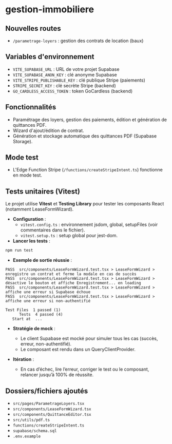 # gestion-immobiliere

## Nouvelles routes
- `/parametrage-loyers` : gestion des contrats de location (baux)

## Variables d'environnement
- `VITE_SUPABASE_URL` : URL de votre projet Supabase
- `VITE_SUPABASE_ANON_KEY` : clé anonyme Supabase
- `VITE_STRIPE_PUBLISHABLE_KEY` : clé publique Stripe (paiements)
- `STRIPE_SECRET_KEY` : clé secrète Stripe (backend)
- `GO_CARDLESS_ACCESS_TOKEN` : token GoCardless (backend)

## Fonctionnalités
- Paramétrage des loyers, gestion des paiements, édition et génération de quittances PDF.
- Wizard d'ajout/édition de contrat.
- Génération et stockage automatique des quittances PDF (Supabase Storage).

## Mode test
- L'Edge Function Stripe (`/functions/createStripeIntent.ts`) fonctionne en mode test.

## Tests unitaires (Vitest)

Le projet utilise **Vitest** et **Testing Library** pour tester les composants React (notamment LeaseFormWizard).

- **Configuration** :
  - `vitest.config.ts` : environnement jsdom, global, setupFiles (voir commentaires dans le fichier).
  - `vitest.setup.ts` : setup global pour jest-dom.
- **Lancer les tests** :

```sh
npm run test
```

- **Exemple de sortie réussie** :

```
PASS  src/components/LeaseFormWizard.test.tsx > LeaseFormWizard > enregistre un contrat et ferme la modale en cas de succès
PASS  src/components/LeaseFormWizard.test.tsx > LeaseFormWizard > désactive le bouton et affiche Enregistrement... en loading
PASS  src/components/LeaseFormWizard.test.tsx > LeaseFormWizard > affiche une erreur si Supabase échoue
PASS  src/components/LeaseFormWizard.test.tsx > LeaseFormWizard > affiche une erreur si non-authentifié

Test Files  1 passed (1)
      Tests  4 passed (4)
   Start at  ...
```

- **Stratégie de mock** :
  - Le client Supabase est mocké pour simuler tous les cas (succès, erreur, non-authentifié).
  - Le composant est rendu dans un QueryClientProvider.

- **Itération** :
  - En cas d’échec, lire l’erreur, corriger le test ou le composant, relancer jusqu’à 100% de réussite.

## Dossiers/fichiers ajoutés
- `src/pages/ParametrageLoyers.tsx`
- `src/components/LeaseFormWizard.tsx`
- `src/components/QuittanceEditor.tsx`
- `src/utils/pdf.ts`
- `functions/createStripeIntent.ts`
- `supabase/schema.sql`
- `.env.example`
